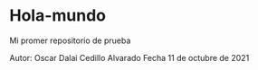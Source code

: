 # Hola-mundo
Mi promer repositorio de prueba

Autor: Oscar Dalai Cedillo Alvarado
Fecha 11 de octubre de 2021
